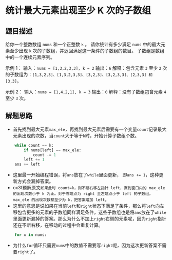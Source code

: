 # 统计最大元素出现至少 K 次的子数组

## 题目描述
给你一个整数数组 `nums` 和一个正整数 `k` 。
请你统计有多少满足 `nums` 中的最大元素至少出现 `k` 次的子数组，并返回满足这一条件的子数组的数目。
子数组是数组中的一个连续元素序列。

示例 1：
输入：`nums = [1,3,2,3,3], k = 2`
输出：`6`
解释：包含元素 `3` 至少 `2` 次的子数组为：`[1,3,2,3]、[1,3,2,3,3]、[3,2,3]、[3,2,3,3]、[2,3,3] 和 [3,3]`。

示例 2：
输入：`nums = [1,4,2,1], k = 3`
输出：`0`
解释：没有子数组包含元素 `4` 至少 `3` 次。

## 解题思路
- 首先找到最大元素`max_ele`，再找到最大元素后需要有一个变量`count`记录最大元素出现的次数，当`count`大于等于`k`时，开始计算子数组个数。
```python
    while count == k:
        if nums[left] == max_ele:
            count -= 1
        left += 1
    ans += left
```
- 这里最一开始编程错误，将`ans`放在了`while`里面更新， 即`ans += 1`，这种更新方式会漏掉答案。
- ox3f题解原文`如果此时 count=k，则不断右移左指针 left，直到窗口内的 max_ele 的出现次数小于 k 为止。对于右端点为 right 且左端点小于 left 的子数组，max_ele 的出现次数都至少为 k，把答案增加 left`。
- 这里的意思是说如果在当前`left`和`right`状态下满足了条件，那么将`left`向左移包含更多的元素的子数组同样满足条件，这些子数组也是将`ans`放在了`while`里面更新漏掉的答案。那么为什么不加上`right`右侧的元素呢，因为`right`指针还在不断右移，在移动的过程中会重复计算。

```python
    for x in nums:
```
- 为什么`for`循环只需要`nums`中的数值不需要写`right`呢，因为这次更新答案不需要`right`了。
